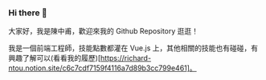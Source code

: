 ### Hi there 👋

大家好，我是陳中甫，歡迎來我的 Github Repository 逛逛！

我是一個前端工程師，技能點數都灌在 Vue.js 上，其他相關的技能也有碰碰，有興趣了解可以(看看我的履歷)[https://richard-ntou.notion.site/c6c7cdf7159f4116a7d89b3cc799e461]。

<!--
- 🔭 I’m currently working on ...
- 🌱 I’m currently learning ...
- 👯 I’m looking to collaborate on ...
- 🤔 I’m looking for help with ...
- 💬 Ask me about ...
- 📫 How to reach me: ...
- 😄 Pronouns: ...
- ⚡ Fun fact: ...
-->
